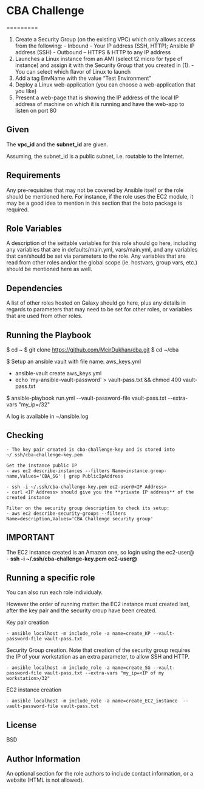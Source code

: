 # CBA Challenge
=========

   1. Create a Security Group (on the existing VPC) which only allows access from the following:
	- Inbound - Your IP address (SSH, HTTP); Ansible IP address (SSH)
	- Outbound – HTTPS & HTTP to any IP address
   2. Launches a Linux instance from an AMI (select t2.micro for type of instance) and assign it with the Security Group that you created in (1).
	- You can select which flavor of Linux to launch
   3. Add a tag EnvName with the value “Test Environment”
   4. Deploy a Linux web-application (you can choose a web-application that you like)
   5. Present a web-page that is showing the IP address of the local IP address of machine on which it is running and have the web-app to listen on port 80
 

Given
-----
The **vpc_id** and the **subnet_id** are given. 
	
Assuming, the subnet_id is a public subnet, i.e. routable to the Internet. 

Requirements
------------

Any pre-requisites that may not be covered by Ansible itself or the role should be mentioned here. For instance, if the role uses the EC2 module, it may be a good idea to mention in this section that the boto package is required.

Role Variables
--------------

A description of the settable variables for this role should go here, including any variables that are in defaults/main.yml, vars/main.yml, and any variables that can/should be set via parameters to the role. Any variables that are read from other roles and/or the global scope (ie. hostvars, group vars, etc.) should be mentioned here as well.

Dependencies
------------

A list of other roles hosted on Galaxy should go here, plus any details in regards to parameters that may need to be set for other roles, or variables that are used from other roles.

Running the Playbook 
--------------------
$ cd ~ 
$ git clone https://github.com/MeirDukhan/cba.git
$ cd ~/cba 

$ Setup an ansible vault with file name: aws_keys.yml 
- ansible-vault create aws_keys.yml 
- echo 'my-ansible-vault-password' > vault-pass.txt && chmod 400 vault-pass.txt  


$ ansible-playbook run.yml --vault-password-file vault-pass.txt --extra-vars "my_ip=<IP of my workstation>/32" 

A log is available in ~/ansible.log 

Checking 
--------
	- The key pair created is cba-challenge-key and is stored into ~/.ssh/cba-challenge-key.pem

	Get the instance public IP 
	- aws ec2 describe-instances --filters Name=instance.group-name,Values='CBA_SG' | grep PublicIpAddress 

	- ssh -i ~/.ssh/cba-challenge-key.pem ec2-user@<IP Address> 
	- curl <IP Address> should give you the **private IP address** of the created instance 

	Filter on the security group description to check its setup: 
	- aws ec2 describe-security-groups --filters Name=description,Values='CBA Challenge security group'

IMPORTANT
---------
The EC2 instance created is an Amazon one, so login using the ec2-user@<IP address> 
	- **ssh -i ~/.ssh/cba-challenge-key.pem ec2-user@<IP Address>**

Running a specific role
-----------------------
You can also run each role individualy. 

However the order of running matter: the EC2 instance must created last, after the key pair and the security croup have been created. 

Key pair creation 

	- ansible localhost -m include_role -a name=create_KP --vault-password-file vault-pass.txt

Security Group creation. 
Note that creation of the security group requires the IP of your workstation as an extra parameter, to allow SSH and HTTP.

	- ansible localhost -m include_role -a name=create_SG --vault-password-file vault-pass.txt --extra-vars "my_ip=<IP of my workstation>/32"

EC2 instance creation

	- ansible localhost -m include_role -a name=create_EC2_instance  --vault-password-file vault-pass.txt

License
-------

BSD

Author Information
------------------

An optional section for the role authors to include contact information, or a website (HTML is not allowed).
